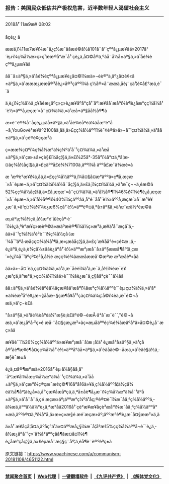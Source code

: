 ### 报告：美国民众低估共产极权危害，近半数年轻人渴望社会主义 
------------------------

<div class="published">
 <span class="date" title="ä¸­å½æ¶é´">
  <time datetime="2018-11-09T08:02:50+08:00">
   2018å¹´11æ9æ¥ 08:02
  </time>
 </span>
</div>
<br/>
<div class="wsw">
 <span class="dateline">
  åçé¡¿ â
 </span>
 <p>
  ææä¸ï¼11æ7æ¥ï¼æ¯ä¿ç½æ¯âåæé©å½â101å¨å¹´çºªå¿µæ¥ãä»2017å¹´èµ·ï¼ç¾å½æ»ç»ç¹ææ®å°æ¯å¹´çè¿ä¸å¤©å®ä¸ºâå¨å½å±äº§ä¸»ä¹åé¾èçºªå¿µæ¥âã
 </p>
 <p>
  âå¨å±äº§ä¸»ä¹åé¾èçºªå¿µæ¥è¿å¤©ï¼æä»¬é­è®°ä¸äº¿å¤è¢«å±äº§ä¸»ä¹æææ¿ææå®³åè¿«å®³çäººï¼â ç½å®«å¨ææä¸åè¡¨çä¹¦é¢å£°æä¸­è¯´ã
 </p>
 <p>
  ä¸è¿ï¼ç¾å½ä¸ç¥åéæ¿åºç»ç»è¿æ¥åºå°çå¹´åº¦æ¥åå´æåºï¼è¶è¿åæ°çç¾å½å¹´è½»äººå¸æçæ´»å¨ç¤¾ä¼ä¸»ä¹æå±äº§åå½å®¶ã
 </p>
 <p>
  æ»é¨è®¾å¨åçé¡¿çâå±äº§ä¸»ä¹åé¾èåºéä¼âåæ°è°å¬å¸YouGovè°æ¥äº2100åä¸åä¸ä»£çç¾å½äººï¼è¯¢é®ä»ä»¬å¯¹ç¤¾ä¼ä¸»ä¹åå±äº§ä¸»ä¹ç­é®é¢ççæ³ã
 </p>
 <p>
  ç»ææ¾ç¤ºï¼ç¾å½æ°ä¼ç¼ºä¹å¯¹ç¤¾ä¼ä¸»ä¹æå±äº§ä¸»ä¹çæ·±å»çè§£ï¼åç¦§ä¸ä»£ï¼25å²-35å²ï¼å°¤ä¸ºå¦æ­¤ãç¾å½åç¦§ä¸ä»£çäººå£è¾¾7100ä¸äººï¼å äººå£æ¯ä¾æé«ã
 </p>
 <p>
  æ ¹æ®è°æ¥ï¼ä¸åä¸ä»£çç¾å½äººä¸­ï¼å¤§å¤æ°äººä»ç¶å¸æçæ´»å¨èµæ¬ä¸»ä¹ç¤¾ä¼ï¼ä½å¨åç¦§ä¸ä»£ä¸­ï¼ç¤¾ä¼ä¸»ä¹æ¯ç¬¬ä¸éæ©ã 52%çç¾å½åç¦§ä¸ä»£å¸æçæ´»å¨ç¤¾ä¼ä¸»ä¹å½å®¶ï¼46%ï¼ï¼è¶è¿å¸æçæ´»å¨èµæ¬ä¸»ä¹å½å®¶ï¼40%ï¼çäººãä¸å°é¨åå¹´è½»äººå¸æçæ´»å¨æ³è¥¿æ¯ä¸»ä¹ç¤¾ä¼ï¼è¿æ6%çå¹´è½»äººè®¤ä¸ºå±äº§ä¸»ä¹æ¯æä½³éæ©ã
 </p>
 <p>
  æµäº¡ç¾å½çä¸­å½æ°é´å­¦èçåº·è¯´ï¼è¿ä¸ªè°æ¥ç»æè®©ä»æäºæè®¶ï¼ä½ç»æ³ä¸æ¥ä¹å¨æçä¹ä¸­ãä»å¯¹ç¾å½ä¹é³è¯´ï¼ç¾å½çå·¦æ´¾å¯¹äºå·æåçç¤¾ä¼å¹¶ä¸æ»¡æãåç¦§ä¸ä»£ç´æ¥åå°é«ç­é¢æ ¡ä¸­è¿äºå¸é¿ä¸è¾çå½±åãè¿äºå¹´è½»äººæ²¡æå¨å±äº§ææå¶åº¦ä¸çæ´»è¿ï¼å¯¹äºçº¢è²å¸å½é æçç¾é¾ãææåææå´©æºæ æ³æåèº«åã
 </p>
 <p>
  âä»ä»¬å¤´èä¸­çç¤¾ä¼ä¸»ä¹ä¸æ¯åèèï¼ä¹ä¸æ¯ä¸­å½ï¼èæ¯è¥¿æ¹çä¸äºæ°ä¸»ç¤¾ä¼ï¼âä»è¯´ï¼âè¿æ¯ä¸ç§åå²çè¯¯ä¼ãâ
 </p>
 <p>
  âå±äº§ä¸»ä¹åé¾èåºéä¼âçæ¥åä¹æåºï¼åæ°ç¾å½äººè¯´èµ·ç¤¾ä¼ä¸»ä¹å°±ä¼èæ³å°è¥¿æ¬§ååæ¬§çæ¶å¥å¹³ç­ãç¤¾ä¼ç¦å©ï¼èä¸æ¯é©¬åæä¸»ä¹ç¬è£ã
 </p>
 <p>
  "å±äº§ä¸»ä¹åé¾èåºéä¼"æ§è¡è£äºé©¬éæÂ·å²å¯æ¯è¯´,"é©¬åæä¸»ä¹æ¿åºå·²ç»é æå·¨å¤§çæ¿æ²»ãç»æµåäººéç¾é¾ãæäºå°ä»å¤©è¿å¨æç»­ãâ
 </p>
 <p>
  æ¥åè¯´ï¼26%çç¾å½äººä»æ¥æ²¡æå¨å­¦æ ¡å­¦ä¹ è¿æå³å±äº§ä¸»ä¹çåå®¹ãè¶æ¥è¶å¤çç¾å½å¹´è½»äººå°âå±äº§ä¸»ä¹èâåâé©¬åæä¸»ä¹èâè§ä½ä¸­æ§è¯æ±ã
 </p>
 <p>
  è¿ä¸¤å®¶æºæä»2016å¹´èµ·å¼å§åå¸å¹´åº¦æ¥åï¼åæç¾å½æ°ä¼å¯¹ç¤¾ä¼ä¸»ä¹åå±äº§ä¸»ä¹çæ³ï¼ç®çæ¯æ¢ç©¶16å²å16ä»¥ä¸ç¾å½äººå¦ä½çå¾éä½å¶åº¦ãè¿å»ä¸å¹´çæ¥åæåºçä¸ä¸ªå±åè¶å¿æ¯ï¼ç¾å½æ°ä¼å¯¹äºå±äº§ä¸»ä¹å¨å¨ä¸çé æçæ­»äº¡äººæ°ç¼ºä¹åç¡®è®¤è¯ï¼æ¯åä¸ªç¾å½äººä¸­ä¼æä¸äººä½ä¼°è¿ä¸ªæ°å­ã2016å¹´çè°æ¥æ¥åçè³æåºï¼æ¯åä¸ªç¾å½äººå°±æä¸äººè®¤ä¸ºï¼å°å¸ä»æ»ç»æ§é æé´æçæ­»äº¡äººæ°è¶è¿æ¯å¤§ææ²»ä¸ã
 </p>
 <p>
  ä»å¹´æ¥åçå¦å¤ä¸äºåç°ä¹ä»¤äººæå¿§ï¼æ¯å¦åªæ15%çç¾å½äººå¬è¯´è¿ä¸­å½æ¿åºå¯¹ç»´å¾å°äººçåå¶ãæ­¤å¤ï¼è¶è¿åæ°çåç¦§ä¸ä»£èµæå¨æç§ç¨åº¦ä¸éå¶è¨è®ºèªç±ã
 </p>
</div>

原文链接：https://www.voachinese.com/a/communism-20181108/4651122.html


------------------------
#### [禁闻聚合首页](https://github.com/gfw-breaker/banned-news/blob/master/README.md) &nbsp;|&nbsp; [Web代理](https://github.com/gfw-breaker/open-proxy/blob/master/README.md) &nbsp;|&nbsp;  [一键翻墙软件](https://github.com/gfw-breaker/nogfw/blob/master/README.md) &nbsp;|&nbsp; [《九评共产党》](https://github.com/gfw-breaker/9ping.md/blob/master/README.md#九评之一评共产党是什么) &nbsp;|&nbsp; [《解体党文化》](https://github.com/gfw-breaker/jtdwh.md/blob/master/README.md#绪论)